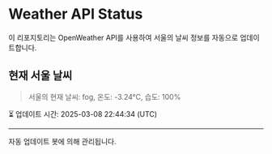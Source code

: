 
# Weather API Status

이 리포지토리는 OpenWeather API를 사용하여 서울의 날씨 정보를 자동으로 업데이트합니다.

## 현재 서울 날씨
> 서울의 현재 날씨: fog, 온도: -3.24°C, 습도: 100%

⏳ 업데이트 시간: 2025-03-08 22:44:34 (UTC)

---
자동 업데이트 봇에 의해 관리됩니다.
